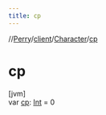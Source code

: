 ```yaml
---
title: cp
---
```

//[Perry](../../../index.html)/[client](../index.html)/[Character](index.html)/[cp](cp.html)



# cp



[jvm]\
var [cp](cp.html): [Int](https://kotlinlang.org/api/latest/jvm/stdlib/kotlin/-int/index.html) = 0




